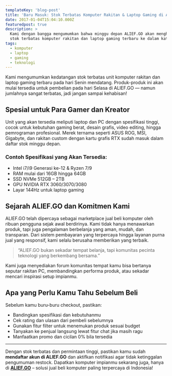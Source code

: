 ```yaml
---
templateKey: 'blog-post'
title: 'Baru Masuk: Stok Terbatas Komputer Rakitan & Laptop Gaming di ALIEF.GO'
date: 2017-01-04T15:04:10.000Z
featuredpost: true
description: >
  Kami dengan bangga mengumumkan bahwa minggu depan ALIEF.GO akan menghadirkan
  stok terbatas komputer rakitan dan laptop gaming terbaru ke dalam katalog toko kami.
tags:
  - komputer
  - laptop
  - gaming
  - teknologi
---
```


Kami mengumumkan kedatangan stok terbatas unit komputer rakitan dan laptop gaming terbaru pada hari Senin mendatang. Produk-produk ini akan mulai tersedia untuk pembelian pada hari Selasa di ALIEF.GO — namun jumlahnya sangat terbatas, jadi jangan sampai kehabisan!

## Spesial untuk Para Gamer dan Kreator

Unit yang akan tersedia meliputi laptop dan PC dengan spesifikasi tinggi, cocok untuk kebutuhan gaming berat, desain grafis, video editing, hingga pemrograman profesional. Merek ternama seperti ASUS ROG, MSI, Gigabyte, dan rakitan custom dengan kartu grafis RTX sudah masuk dalam daftar stok minggu depan.

### Contoh Spesifikasi yang Akan Tersedia:

- Intel i7/i9 Generasi ke-12 & Ryzen 7/9
- RAM mulai dari 16GB hingga 64GB
- SSD NVMe 512GB – 2TB
- GPU NVIDIA RTX 3060/3070/3080
- Layar 144Hz untuk laptop gaming

## Sejarah ALIEF.GO dan Komitmen Kami

ALIEF.GO telah dipercaya sebagai marketplace jual beli komputer oleh ribuan pengguna sejak awal berdirinya. Kami tidak hanya menawarkan produk, tapi juga pengalaman berbelanja yang aman, mudah, dan transparan. Dari sistem pembayaran yang terpercaya hingga layanan purna jual yang responsif, kami selalu berusaha memberikan yang terbaik.

>“ALIEF.GO bukan sekadar tempat belanja, tapi komunitas pecinta teknologi yang berkembang bersama.”

Kami juga menyediakan forum komunitas tempat kamu bisa bertanya seputar rakitan PC, membandingkan performa produk, atau sekadar mencari inspirasi setup impianmu.

## Apa yang Perlu Kamu Tahu Sebelum Beli

Sebelum kamu buru-buru checkout, pastikan:

- Bandingkan spesifikasi dan kebutuhanmu
- Cek rating dan ulasan dari pembeli sebelumnya
- Gunakan fitur filter untuk menemukan produk sesuai budget
- Tanyakan ke penjual langsung lewat fitur chat jika masih ragu
- Manfaatkan promo dan cicilan 0% bila tersedia

---

Dengan stok terbatas dan permintaan tinggi, pastikan kamu sudah **mendaftar akun di ALIEF.GO** dan aktifkan notifikasi agar tidak ketinggalan pengumuman restock. Dapatkan komputer impianmu sekarang juga, hanya di **[ALIEF.GO](https://alief.go)** – solusi jual beli komputer paling terpercaya di Indonesia!
